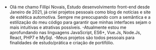 - Olá me chamo Fillipi Novais, Estudo desenvolvimento front-end desde Janeiro de 2021, já criei projetos pessoais como blog de notícias e site de estética automotiva. Sempre me preocupando com a semântica e a estilização do meu código para garantir que minhas interfaces sejam o mais intuitivas e atrativas possíveis.
-Atualmente estou me aprofundando nas linguagens JavaScript, ES6+, Vue.Js, Node.Js, React, PHP7 e MySql.
-Meus projetos são todos pessoais para finalidades de estudo/prática e criação de portifólio.

<!---
Fillipi-Novais/Fillipi-Novais is a ✨ special ✨ repository because its `README.md` (this file) appears on your GitHub profile.
You can click the Preview link to take a look at your changes.
--->
